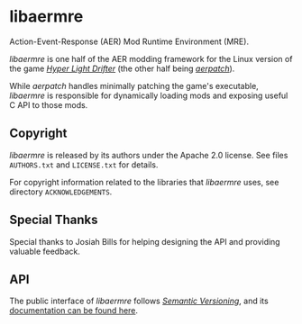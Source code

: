 # libaermre

Action-Event-Response (AER) Mod Runtime Environment (MRE).

*libaermre* is one half of the AER modding framework for the Linux version of
the game [*Hyper Light Drifter*](https://en.wikipedia.org/wiki/Hyper_Light_Drifter)
(the other half being [*aerpatch*](https://github.com/Foxbud/aerpatch)).

While *aerpatch* handles minimally patching the game's executable, *libaermre*
is responsible for dynamically loading mods and exposing useful C API to those
mods.

## Copyright

*libaermre* is released by its authors under the Apache 2.0 license.
See files `AUTHORS.txt` and `LICENSE.txt` for details.

For copyright information related to the libraries that *libaermre* uses,
see directory `ACKNOWLEDGEMENTS`.

## Special Thanks

Special thanks to Josiah Bills for helping designing the API and providing valuable feedback.

## API

The public interface of *libaermre* follows [*Semantic Versioning*](https://semver.org/),
and its [documentation can be found here](https://fairburn.dev/aermre-api-docs/).